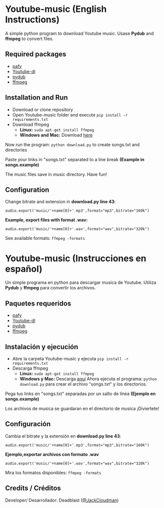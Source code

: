 # Youtube-music (English Instructions)
A simple python program to download Youtube music. Usase **Pydub** and **ffmpeg** to convert files.
## Required packages
- [pafy](https://github.com/mps-youtube/pafy)
- [Youtube-dl](https://github.com/rg3/youtube-dl)
- [pydub](https://github.com/jiaaro/pydub/)
- [ffmpeg](https://ffmpeg.org/)
## Installation and Run
* Download or clone repository
* Open Youtube-music folder and execute `pip install -r requirements.txt`
* Download ffmpeg
  * **Linux:** `sudo apt-get install ffmpeg`
  * **Windows and Mac:** Download [here](https://www.ffmpeg.org/download.html)

Now run the program: `python download.py` to create songs.txt and directories

Paste your links in "songs.txt" separated to a line break **(Example in songs.example)**

The music files save in music directory. Have fun!
## Configuration
Change bitrate and extension in **download.py line 43**: 

`audio.export('music/'+name[0]+'.mp3',format="mp3",bitrate="160k")`

**Example, export files with format .wav:**

`audio.export('music/'+name[0]+'.wav',format="wav",bitrate="320k")`

See available formats: `ffmpeg -formats`

# Youtube-music (Instrucciones en español)
Un simple programa en python para descargar musica de Youtube. Utiliza **Pydub** y **ffmpeg** para convertir los archivos.
## Paquetes requeridos
- [pafy](https://github.com/mps-youtube/pafy)
- [Youtube-dl](https://github.com/rg3/youtube-dl)
- [pydub](https://github.com/jiaaro/pydub/)
- [ffmpeg](https://ffmpeg.org/)
## Instalación y ejecución
* Abre la carpeta Youtube-music y ejecuta `pip install -r requirements.txt`
* Descarga ffmpeg
  * **Linux:** `sudo apt-get install ffmpeg`
  * **Windows y Mac:** Descarga [aquí](https://www.ffmpeg.org/download.html)
Ahora ejecuta el programa: `python download.py` para crear el archivo "songs.txt" y los directorios.

Pega tus links en "songs.txt" separadas por un salto de línea **(Ejemplo en songs.example)**

Los archivos de musica se guardaran en el directorio de musica ¡Diviertete!
## Configuración
Cambia el bitrate y la extensión en **download.py line 43**: 

`audio.export('music/'+name[0]+'.mp3',format="mp3",bitrate="160k")`

**Ejemplo,exportar archivos con formato .wav**

`audio.export('music/'+name[0]+'.wav',format="wav",bitrate="320k")`

Mira los formatos disponibles: `ffmpeg -formats`
## Credits / Créditos
Developer/ Desarrollador: Deadblast ([@JackCloudman](https://t.me/JackCloudman))
